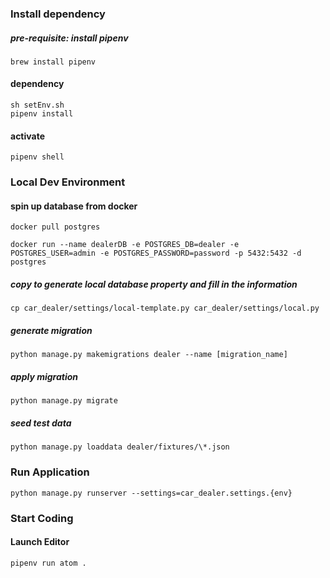 ### Install dependency
##### pre-requisite: install pipenv
    brew install pipenv
#### dependency
	sh setEnv.sh
	pipenv install
#### activate
    pipenv shell

### Local Dev Environment
#### spin up database from docker
	docker pull postgres

	docker run --name dealerDB -e POSTGRES_DB=dealer -e POSTGRES_USER=admin -e POSTGRES_PASSWORD=password -p 5432:5432 -d postgres

##### copy to generate local database property and fill in the information
	cp car_dealer/settings/local-template.py car_dealer/settings/local.py

##### generate migration
	python manage.py makemigrations dealer --name [migration_name]

##### apply migration
  	python manage.py migrate

##### seed test data
    python manage.py loaddata dealer/fixtures/\*.json

### Run Application
    python manage.py runserver --settings=car_dealer.settings.{env}

### Start Coding
#### Launch Editor
    pipenv run atom .
